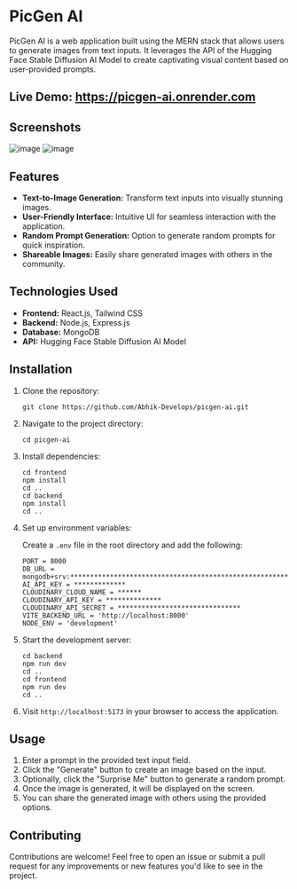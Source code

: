 # PicGen AI

PicGen AI is a web application built using the MERN stack that allows users to generate images from text inputs. It leverages the API of the Hugging Face Stable Diffusion AI Model to create captivating visual content based on user-provided prompts.

## Live Demo: https://picgen-ai.onrender.com

## Screenshots

![image](https://github.com/user-attachments/assets/c1ae31f8-5e90-4392-9e33-db2b6535ecd3)
![image](https://github.com/user-attachments/assets/d19988a9-c461-4ca1-b4b1-eeacd29594d0)

## Features

- **Text-to-Image Generation:** Transform text inputs into visually stunning images.
- **User-Friendly Interface:** Intuitive UI for seamless interaction with the application.
- **Random Prompt Generation:** Option to generate random prompts for quick inspiration.
- **Shareable Images:** Easily share generated images with others in the community.

## Technologies Used

- **Frontend:** React.js, Tailwind CSS
- **Backend:** Node.js, Express.js
- **Database:** MongoDB
- **API:** Hugging Face Stable Diffusion AI Model

## Installation

1. Clone the repository:

   ```
   git clone https://github.com/Abhik-Develops/picgen-ai.git
   ```

2. Navigate to the project directory:

   ```
   cd picgen-ai
   ```

3. Install dependencies:

   ```
   cd frontend
   npm install
   cd ..
   cd backend
   npm install
   cd ..
   ```

4. Set up environment variables:

   Create a `.env` file in the root directory and add the following:

   ```
   PORT = 8000
   DB_URL = mongodb+srv:********************************************************appName=Cluster0
   AI_API_KEY = *************
   CLOUDINARY_CLOUD_NAME = ******
   CLOUDINARY_API_KEY = **************
   CLOUDINARY_API_SECRET = *******************************
   VITE_BACKEND_URL = 'http://localhost:8000'
   NODE_ENV = 'development'
   
   ```

5. Start the development server:

   ```
   cd backend
   npm run dev
   cd ..
   cd frontend
   npm run dev
   cd ..
   ```

6. Visit `http://localhost:5173` in your browser to access the application.

## Usage

1. Enter a prompt in the provided text input field.
2. Click the "Generate" button to create an image based on the input.
3. Optionally, click the "Surprise Me" button to generate a random prompt.
4. Once the image is generated, it will be displayed on the screen.
5. You can share the generated image with others using the provided options.

## Contributing

Contributions are welcome! Feel free to open an issue or submit a pull request for any improvements or new features you'd like to see in the project.
